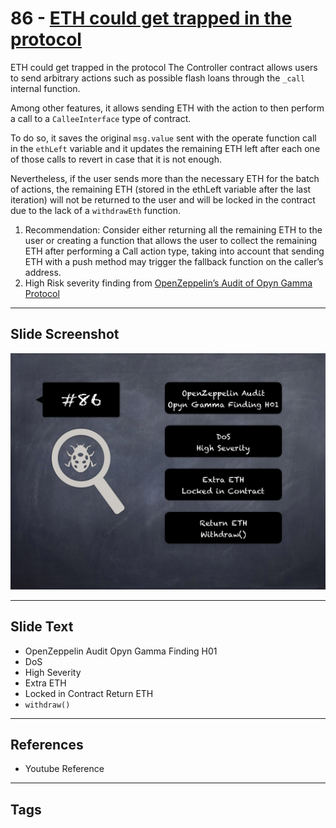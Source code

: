 
# 86 - [ETH could get trapped in the protocol](./ETH%20could%20get%20trapped%20in%20the%20protocol.md)

ETH could get trapped in the protocol The Controller contract allows users to send arbitrary actions such as possible flash loans through the `_call` internal function. 

Among other features, it allows sending ETH with the action to then perform a call to a `CalleeInterface` type of contract. 

To do so, it saves the original `msg.value` sent with the operate function call in the `ethLeft` variable and it updates the remaining ETH left after each one of those calls to revert in case that it is not enough. 

Nevertheless, if the user sends more than the necessary ETH for the batch of actions, the remaining ETH (stored in the ethLeft variable after the last iteration) will not be returned to the user and will be locked in the contract due to the lack of a `withdrawEth` function.

1. Recommendation: Consider either returning all the remaining ETH to the user or creating a function that allows the user to collect the remaining ETH after performing a Call action type, taking into account that sending ETH with a push method may trigger the fallback function on the caller’s address.
2. High Risk severity finding from [OpenZeppelin’s Audit of Opyn Gamma Protocol](https://blog.openzeppelin.com/opyn-gamma-protocol-audit/)
___
## Slide Screenshot
![086.png](../../images/7.%20Audit%20Findings%20101/086.png)
___
## Slide Text
- OpenZeppelin Audit Opyn Gamma Finding H01
- DoS
- High Severity
- Extra ETH
- Locked in Contract Return ETH
- `withdraw()`
___
## References
- Youtube Reference
___
## Tags
